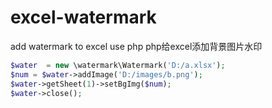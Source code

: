 # excel-watermark
add watermark to excel use php php给excel添加背景图片水印


```php
$water  = new \watermark\Watermark('D:/a.xlsx');
$num = $water->addImage('D:/images/b.png');
$water->getSheet(1)->setBgImg($num);
$water->close();
```
